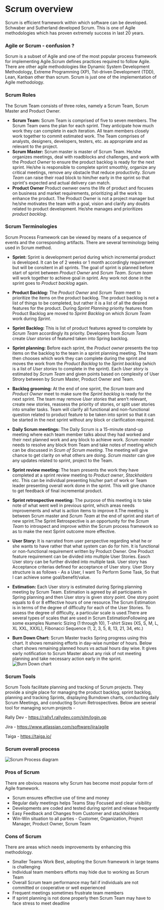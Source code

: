 # Scrum overview

Scrum is efficient framework within which software can be developed. Schwaber and Sutherland developed Scrum. This is one of Agile methodologies which has proven extremely success in last 20 years. 

### Agile or Scrum - confusion ?
Scrum is a subset of Agile and one of the most popular process framework for implementing Agile.Scrum defines practices required to follow Agile. There are other agile methodologies like Dynamic System Development Methodology, Extreme Programming (XP), Tst-driven Development (TDD), Lean, Kanban other than scrum. Scrum is just one of the implementation of Agile methodology.

### Scrum Roles
The Scrum Team consists of three roles, namely a Scrum Team, Scrum Master and Product Owner.

* **Scrum Team:** Scrum Team is comprised of five to seven members. The Scrum Team owns the plan for each sprint. They anticipate how much work they can complete in each iteration. All team members closely work together to commit estimated work. The Team comprises of analysts, designers, developers, testers, etc. as appropriate and as relevant to the project.
* **Scrum Master:** Scrum master is master of Scrum Team. He/she organizes meetings, deal with roadblocks and challenges, and work with the *Product Owner* to ensure the product backlog is ready for the next sprint. He/she is responsible to complete sprint smoothly, organize any critical meetings, remove any obstacle that reduce productivity. *Scrum Team* can raise their road block to him/her early in the sprint so that sprint's expected and actual delivery can match.
*  **Product Owner** Product ownwer owns the life of product and focuses on business and market requirements, prioritizing all the work to enhance the product. The Product Owner is not a project manager but he/she motivates the team with a goal, vision and clarify any doubts related to product development. He/she manages and prioritizes *product backlog*.

### Scrum Terminologies
Scrum Process Framework can be viewed by means of a sequence of events and the corresponding artifacts. There are several terminology being used in Scrum method.

*  **Sprint:** Sprint is development period during which incremental product is developed. It can be of 2 weeks or 1 month accordingly requirement but will be consitent in all sprints. The goal of sprint is planned before start of sprint between *Product Owner* and *Scrum Team*. *Scrum team* will work together to achieve goal in sprint. Any work not done in the sprint goes to *Product backlog* again.
*  **Product Backlog:** The *Product Owner* and *Scrum Team* meet to prioritize the items on the product backlog. The product backlog is not a list of things to be completed, but rather it is a list of all the desired features for the product. During *Sprint Planning* priority features from Product Backlog are moved to *Sprint Backlog* on which *Scrum Team* work during *Sprint*.
*  **Sprint Backlog:** This is list of product features agreed to complete by *Scrum Team* accordingly its priority. Developers from *Scrum Team* create *User stories* of featured taken into Spring backlog.
*  **Sprint planning:** Before each sprint, the *Product owner* presents the top items on the backlog to the team in a sprint planning meeting. The team then chooses which work they can complete during the sprint and moves the work from the *Product Backlog* to the *Sprint backlog* (which is a list of *User stories* to complete in the sprint). Each *User story* is estimated by *Scrum Team* and given points based on complexity of User Strory between by Scrum Master, Product Owner and Team. 
*  **Backlog grooming:** At the end of one sprint, the *Scrum team* and *Product Owner* meet to make sure the *Sprint backlog* is ready for the next sprint. The team may remove *User stories* that aren’t relevant, create new stories, reassess the priority of stories, or split user stories into smaller tasks. Team will clarify all functional and non-functional question related to product feature to be taken into sprint so that it can be started in the next sprint without any block or clarification required.
*   **Daily Scrum meetings:** The Daily Scrum is a 15-minute stand-up meeting where each team member talks about they had worked and their next planned work and any block to achieve work. *Scrum master* needs to resolve any block from Team and take notes of meeting which can be discussed in *Scum of Scrum meeting*. The meeting will give chance to get clarity on what others are doing. *Scrum master* can give any updates related to sprint, project to the Team.
*   **Sprint review meeting:** The team presents the work they have completed at a sprint review meeting to *Product owner*, *Stackholders* etc. This can be individual presenting his/her part of work or Team leader presenting overall work done in the sprint. This will give chance to get feedback of final incremental product.
*   **Sprint retrospective meeting:** The purpose of this meeting is to take note of what went well in previous sprint, which areas needs improvements and what is action items to improve it.The meeting is between Scrum master and  *Scrum Team* at the end of sprint and start of new sprint.The Sprint Retrospective is an opportunity for the *Scrum Team* to introspect and improve within the Scrum process framework so as to make the next Sprint outcome more effective.
*   **User Story:** It is narrated from user perspective regarding what he or she wants to have rather that what system can do for him. It is functional or non-functional requirement written by Product Owner. One Product feature requirement can be divided into multiple User Stories. Easch User story can be further divided into multiple task. User story has Acceptance criterias defined for acceptance of User story. User Story structure is as follows -
          As a User,
          I want To Perform Some Task,
          So that I can achieve some goal/benefit/value.
* **Estimation:** Each User story is estimated during Spring planning meeting by Scrum Team. Estimation is agreed by all participants in Spring planning and then User story is given story point. One story point equals to 6 or 8 efffective hours of one resource.The Scrum Estimation is in terms of the degree of difficulty for each of the User Stories. To assess the degree of difficulty, a particular scale is used.There are several types of scales that are used in Scrum EstimationFollowing are some examples Numeric Sizing (1 through 10), T-shirt Sizes (XS, S, M, L, XL XXL, XXXL), Fibonacci Sequence (1, 2, 3, 5, 8, 13, 21, 34, etc.)


* **Burn Down Chart:** Scrum Master tracks Spring progress using this chart. It shows remaining efforts in day-wise number of hours. Below chart shows remaining planned hours vs actual hours day wise. It gives early notification to Scrum Master about any risk of not meeting planning and take necessary action early in the sprint.
![Burn Down chart](https://raw.githubusercontent.com/sanelib/blogs/master/static/img/scrumoverview_burndownchart.jpg)

### Scrum Tools
Scrum Tools facilitate planning and tracking of Scrum projects. They provide a single place for managing the product backlog, sprint backlog, planning and tracking Sprints, displaying Burndown charts, conducting daily Scrum Meetings, and conducting Scrum Retrospectives. Below are several tool for managing scrum projects - 

Rally Dev - https://rally1.rallydev.com/slm/login.op  

Jira - https://www.atlassian.com/software/jira/agile  

Taiga - https://taiga.io/

### Scrum overall process

![Scrum Process diagram](https://raw.githubusercontent.com/sanelib/blogs/master/static/img/scrumoverview_processframework.jpg)

### Pros of Scrum
There are obvious reasons why Scrum has become most popular form of Agile framework.
* Scrum ensures effective use of time and money
* Regular daily meetings helps Teams Stay Focused and clear visibility
* Developments are coded and tested during sprint and release frequently
* Easy Feedback and Changes from Customer and stackholders
* Win-Win situation to all parties - Customer, Organization, Project Manager, Product Owner, Scrum Team

### Cons of Scrum
There are areas which needs improvements by enhancing this methodology.
* Smaller Teams Work Best, adopting the Scrum framework in large teams is challenging
* Individual team members efforts may hide due to working as Scrum Team
* Overall Scrum team performance may fail if individuals are not committed or cooperative or well experienced
* Frequent meetings sometimes frustrate team members
* If sprint planning is not done properly then Scrum Team may have to face stress to meet deadline
